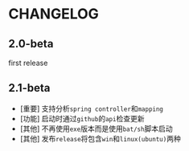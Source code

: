 # CHANGELOG

## 2.0-beta

first release

## 2.1-beta

- [重要] 支持分析`spring controller`和`mapping`
- [功能] 启动时通过`github`的`api`检查更新
- [其他] 不再使用`exe`版本而是使用`bat/sh`脚本启动
- [其他] 发布`release`将包含`win`和`linux(ubuntu)`两种